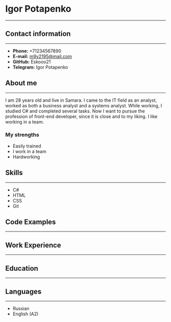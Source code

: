 # Igor Potapenko
---
## Contact information
---
- __Phone:__ +71234567890
- __E-mail:__ m9y2195@mail.com
- __GitHub:__ Eskooo21
- __Telegram:__ Igor Potapenko
## About me
---
I am 28 years old and live in Samara. I came to the IT field as an analyst, worked as both a business analyst and a systems analyst. While working, I studied C# and completed several tasks. Now I want to pursue the profession of front-end developer, since it is close and to my liking. I like working in a team.
### My strengths
* Easily trained
* I work in a team
* Hardworking
## Skills
---
- C#
- HTML
- CSS
- Git
## Code Examples
---
## Work Experience
---
## Education
---
## Languages
---
* Russian
* English (A2)